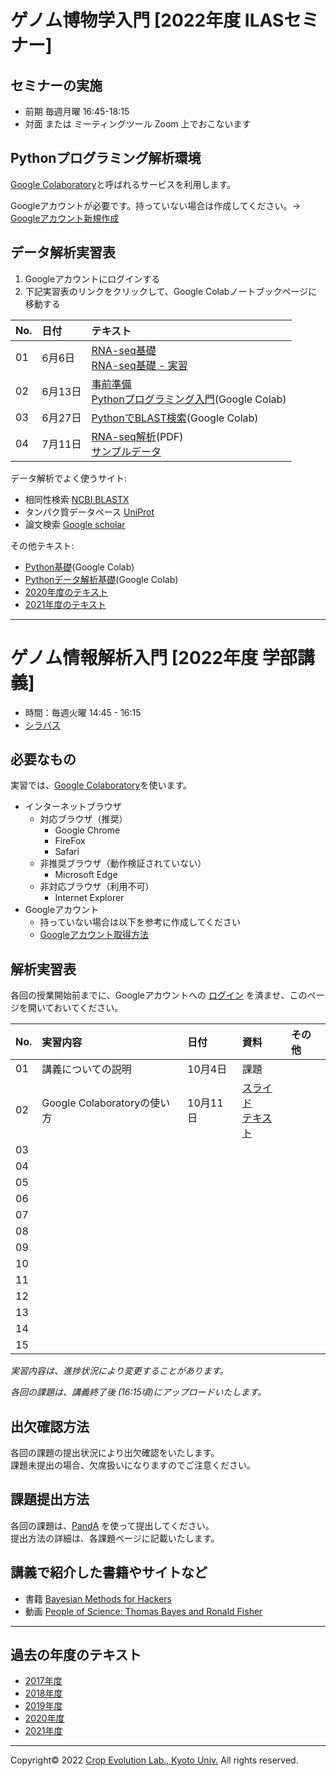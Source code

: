 <a name="section1"></a>
# ゲノム博物学入門 [2022年度 ILASセミナー]

## セミナーの実施
- 前期 毎週月曜 16:45-18:15
- 対面 または ミーティングツール Zoom 上でおこないます

## Pythonプログラミング解析環境
[Google Colaboratory](https://colab.research.google.com/notebooks/welcome.ipynb)と呼ばれるサービスを利用します。

Googleアカウントが必要です。持っていない場合は作成してください。→ [Googleアカウント新規作成](https://accounts.google.com/signup/v2/webcreateaccount?continue=https%3A%2F%2Fwww.google.co.jp%2F&hl=ja&gmb=exp&biz=false&flowName=GlifWebSignIn&flowEntry=SignUp)


## データ解析実習表
1. Googleアカウントにログインする
1. 下記実習表のリンクをクリックして、Google Colabノートブックページに移動する

| No. | 日付 | テキスト |
|:---|:---|:---|
| 01 | 6月6日 | [RNA-seq基礎](https://github.com/CropEvol/lecture/blob/master/ILAS_2022/RNAseq_intro/ILAS_2206.pdf)<br>[RNA-seq基礎 - 実習](./ILAS_2022/RNAseq_intro/ILAS_2206_train.md) |
| 02 | 6月13日 | [事前準備](./ILAS_2022/01/L01_requirements.md)<br>[Pythonプログラミング入門](https://colab.research.google.com/github/CropEvol/lecture/blob/master/ILAS_2022/RNAseq_intro/RNAseq_analysis_Intro.ipynb)(Google Colab) |
| 03 | 6月27日 | [PythonでBLAST検索](https://colab.research.google.com/github/CropEvol/lecture/blob/master/ILAS_2022/RNAseq_intro/RNAseq_analysis_BLAST.ipynb)(Google Colab) |
| 04 | 7月11日 | [RNA-seq解析](https://github.com/CropEvol/lecture/blob/master/ILAS_2022/RNAseq_intro/ILAS_2207.pdf)(PDF)<br>[サンプルデータ](https://drive.google.com/drive/folders/1qDryCj-yPjIBbNBV7FF0zMPU1oOJUU6U?usp=sharing) |

データ解析でよく使うサイト:
- 相同性検索 [NCBI BLASTX](https://blast.ncbi.nlm.nih.gov/Blast.cgi?PROGRAM=blastx&PAGE_TYPE=BlastSearch&LINK_LOC=blasthome)
- タンパク質データベース [UniProt](https://www.uniprot.org/)
- 論文検索 [Google scholar](https://scholar.google.co.jp/)


その他テキスト:
- [Python基礎](https://colab.research.google.com/github/CropEvol/lecture/blob/master/ILAS_2022/01/L01_python_basis.ipynb)(Google Colab)
- [Pythonデータ解析基礎](https://colab.research.google.com/github/CropEvol/lecture/blob/master/ILAS_2022/02/L02_python_analysis.ipynb)(Google Colab)
- [2020年度のテキスト](https://github.com/CropEvol/lecture/tree/2020)
- [2021年度のテキスト](https://github.com/CropEvol/lecture/tree/2021)


---

<a name="section2"></a>
# ゲノム情報解析入門 [2022年度 学部講義]

- 時間：毎週火曜 14:45 - 16:15  
- [シラバス](https://ocw.kyoto-u.ac.jp/syllabus/?act=detail&syllabus_id=agr_5140&year=2022)

## 必要なもの
実習では、[Google Colaboratory](https://colab.research.google.com/notebooks/welcome.ipynb)を使います。  
- インターネットブラウザ
  - 対応ブラウザ（推奨）
    - Google Chrome
    - FireFox
    - Safari
  - 非推奨ブラウザ（動作検証されていない）
    - Microsoft Edge
  - 非対応ブラウザ（利用不可）
    - Internet Explorer
- Googleアカウント
  - 持っていない場合は以下を参考に作成してください
  - [Googleアカウント取得方法](https://github.com/CropEvol/lecture/blob/master/textbook_2019/L02_create_google_acount.md)


## 解析実習表

各回の授業開始前までに、Googleアカウントへの [ログイン](https://www.google.com/accounts/login) を済ませ、このページを開いておいてください。

| No. | 実習内容 | 日付 | 資料 | その他 |
|:---|:---|:---|:---|:---|
|01| 講義についての説明 | 10月4日 | 課題 |  |
|02| Google Colaboratoryの使い方 | 10月11日 | [スライド](https://github.com/CropEvol/lecture/blob/master/textbook_2021/L01_intro_bioinfo_compressed.pdf)<br>[テキスト](https://colab.research.google.com/github/CropEvol/lecture/blob/master/textbook_2022/L02_first_googlecolab.ipynb) |  |
|03| | | | |
|04| | | | |
|05| | | | |
|06| | | | |
|07| | | | |
|08| | | | |
|09| | | | |
|10| | | | |
|11| | | | |
|12| | | | |
|13| | | | |
|14| | | | |
|15| | | | |

_実習内容は、進捗状況により変更することがあります。_

_各回の課題は、講義終了後 (16:15頃)にアップロードいたします。_

## 出欠確認方法
各回の課題の提出状況により出欠確認をいたします。  
課題未提出の場合、欠席扱いになりますのでご注意ください。  


## 課題提出方法
各回の課題は、[PandA](https://panda.ecs.kyoto-u.ac.jp/portal/login) を使って提出してください。  
提出方法の詳細は、各課題ページに記載いたします。

## 講義で紹介した書籍やサイトなど
- 書籍 [Bayesian Methods for Hackers](https://camdavidsonpilon.github.io/Probabilistic-Programming-and-Bayesian-Methods-for-Hackers/)
- 動画 [People of Science: Thomas Bayes and Ronald Fisher
](https://g.co/arts/FjZasjDGQzKRFtvt7)


---

<a name="section4"></a>
## 過去の年度のテキスト
- [2017年度](https://github.com/CropEvol/lecture/tree/2017)
- [2018年度](https://github.com/CropEvol/lecture/tree/2018)
- [2019年度](https://github.com/CropEvol/lecture/tree/2019)
- [2020年度](https://github.com/CropEvol/lecture/tree/2020)
- [2021年度](https://github.com/CropEvol/lecture/tree/2021)


---
Copyright&copy; 2022 [Crop Evolution Lab., Kyoto Univ.](http://www.crop-evolution.kais.kyoto-u.ac.jp/) All rights reserved.
